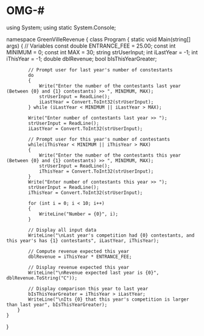 # OMG-# 
using System;
using static System.Console;

namespace GreenVilleRevenue
{
    class Program
    {
        static void Main(string[] args)
        {
            // Variables
            const double ENTRANCE_FEE = 25.00;
            const int MINIMUM = 0;
            const int MAX = 30;
            string strUserInput;
            int iLastYear = -1;
            int iThisYear = -1;
            double dblRevenue;
            bool bIsThisYearGreater;

            // Prompt user for last year's number of constestants
            do
            {
                Write("Enter the number of the contestants last year (Between {0} and {1} contestants) >> ", MINIMUM, MAX);
                strUserInput = ReadLine();
                iLastYear = Convert.ToInt32(strUserInput);
            } while (iLastYear < MINIMUM || iLastYear > MAX);
            
            Write("Enter number of contestants last year >> ");
            strUserInput = ReadLine();
            iLastYear = Convert.ToInt32(strUserInput);

            // Prompt user for this year's number of contestants
            while(iThisYear < MINIMUM || iThisYear > MAX)
            {
                Write("Enter the number of the contestants this year (Between {0} and {1} contestants) >> ", MINIMUM, MAX);
                strUserInput = ReadLine();
                iThisYear = Convert.ToInt32(strUserInput);
            }
            Write("Enter number of contestants this year >> ");
            strUserInput = ReadLine();
            iThisYear = Convert.ToInt32(strUserInput);

            for (int i = 0; i < 10; i++)
            {
                WriteLine("Number = {0}", i);
            }

            // Display all input data
            WriteLine("\nLast year's competition had {0} contestants, and this year's has {1} contestants", iLastYear, iThisYear);

            // Compute revenue expected this year
            dblRevenue = iThisYear * ENTRANCE_FEE;

            // Display revenue expected this year
            WriteLine("\nRevenue expected last year is {0}", dblRevenue.ToString("C"));

            // Display comparison this year to last year
            bIsThisYearGreater = iThisYear > iLastYear;
            WriteLine("\nIts {0} that this year's competition is larger than last year", bIsThisYearGreater);
        }
    }
}
